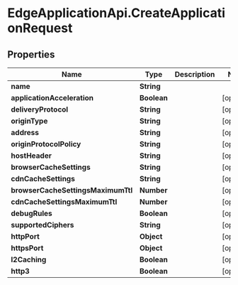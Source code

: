 # EdgeApplicationApi.CreateApplicationRequest

## Properties

Name | Type | Description | Notes
------------ | ------------- | ------------- | -------------
**name** | **String** |  | 
**applicationAcceleration** | **Boolean** |  | [optional] 
**deliveryProtocol** | **String** |  | [optional] 
**originType** | **String** |  | [optional] 
**address** | **String** |  | [optional] 
**originProtocolPolicy** | **String** |  | [optional] 
**hostHeader** | **String** |  | [optional] 
**browserCacheSettings** | **String** |  | [optional] 
**cdnCacheSettings** | **String** |  | [optional] 
**browserCacheSettingsMaximumTtl** | **Number** |  | [optional] 
**cdnCacheSettingsMaximumTtl** | **Number** |  | [optional] 
**debugRules** | **Boolean** |  | [optional] 
**supportedCiphers** | **String** |  | [optional] 
**httpPort** | **Object** |  | [optional] 
**httpsPort** | **Object** |  | [optional] 
**l2Caching** | **Boolean** |  | [optional] 
**http3** | **Boolean** |  | [optional] 


